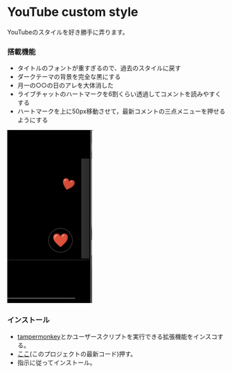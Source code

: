 # YouTube custom style

YouTubeのスタイルを好き勝手に弄ります。

### 搭載機能
- タイトルのフォントが重すぎるので、過去のスタイルに戻す
- ダークテーマの背景を完全な黒にする
- 月一の○○の日のアレを大体消した
- ライブチャットのハートマークを6割くらい透過してコメントを読みやすくする
- ハートマークを上に50px移動させて，最新コメントの三点メニューを押せるようにする

![youtube-custom-style_01.gif](https://raw.githubusercontent.com/oz0820/browser-userscript/images/youtube-custom-style/youtube-custom-style_01.gif)


### インストール
- [tampermonkey](https://www.tampermonkey.net/)とかユーザースクリプトを実行できる拡張機能をインスコする。
- [ここ](https://github.com/oz0820/browser-userscript/raw/main/youtube-custom-style/youtube-custom-style.user.js)(このプロジェクトの最新コード)押す。
- 指示に従ってインストール。